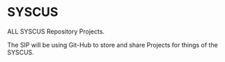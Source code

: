 # SYSCUS
ALL SYSCUS Repository Projects.

The SIP will be using Git-Hub to store and share Projects for things of the SYSCUS.
